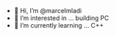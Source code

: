 - 👋 Hi, I’m @marcelmladi
- 👀 I’m interested in ... building PC 
- 🌱 I’m currently learning ... C++

<!---
marcelmladi/marcelmladi is a ✨ special ✨ repository because its `README.md` (this file) appears on your GitHub profile.
You can click the Preview link to take a look at your changes.
--->
